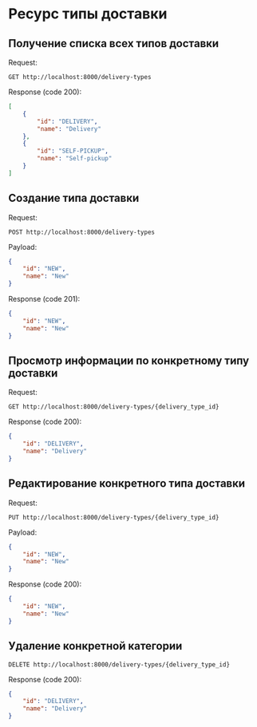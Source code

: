 # Ресурс типы доставки

## Получение списка всех типов доставки

Request:
```http request
GET http://localhost:8000/delivery-types
```

Response (code 200):
```json
[
    {
        "id": "DELIVERY",
        "name": "Delivery"
    },
    {
        "id": "SELF-PICKUP",
        "name": "Self-pickup"
    }
]
```

## Создание типа доставки

Request:
```http request
POST http://localhost:8000/delivery-types
```

Payload:
```json
{
    "id": "NEW",
    "name": "New"
}
```

Response (code 201):
```json
{
    "id": "NEW",
    "name": "New"
}
```

## Просмотр информации по конкретному типу доставки

Request:
```http request
GET http://localhost:8000/delivery-types/{delivery_type_id}
```

Response (code 200):
```json
{
    "id": "DELIVERY",
    "name": "Delivery"
}
```

## Редактирование конкретного типа доставки

Request:
```http request
PUT http://localhost:8000/delivery-types/{delivery_type_id}
```

Payload:
```json
{
    "id": "NEW",
    "name": "New"
}
```

Response (code 200):
```json
{
    "id": "NEW",
    "name": "New"
}
```

## Удаление конкретной категории

```http request
DELETE http://localhost:8000/delivery-types/{delivery_type_id}
```

Response (code 200):
```json
{
    "id": "DELIVERY",
    "name": "Delivery"
}
```